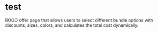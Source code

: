 # test
BOGO  offer page that allows users to select different bundle options with discounts, sizes, colors, and calculates the total cost dynamically.
